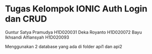 # Tugas Kelompok IONIC Auth Login dan CRUD
Guntur Satya Pramudya H1D020031 
Deka Royanto H1D020072 
Bayu Ikhsandi Alfiansyah H1D020093

Menggunakan 2 database yang ada di folder api1 dan api2 
